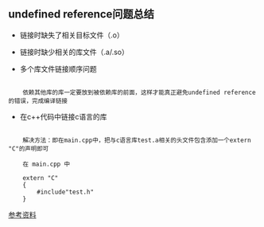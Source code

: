 
## undefined reference问题总结

- 链接时缺失了相关目标文件（.o）

- 链接时缺少相关的库文件（.a/.so）

- 多个库文件链接顺序问题

``` shell
    
    依赖其他库的库一定要放到被依赖库的前面，这样才能真正避免undefined reference的错误，完成编译链接

```

- 在c++代码中链接c语言的库

``` shell
    
    解决方法：即在main.cpp中，把与c语言库test.a相关的头文件包含添加一个extern "C"的声明即可
    
    在 main.cpp 中
    
    extern "C" 
    {
        #include"test.h"
    }

```
[参考资料](http://ticktick.blog.51cto.com/823160/431329)


